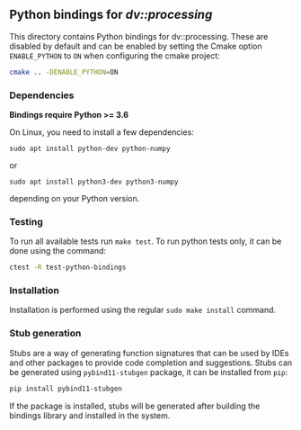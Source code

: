 ## Python bindings for _dv::processing_

This directory contains Python bindings for dv::processing. These are disabled by default and can be enabled by setting
the Cmake option `ENABLE_PYTHON` to `ON` when configuring the cmake project:

```bash
cmake .. -DENABLE_PYTHON=ON
```

### Dependencies

**Bindings require Python >= 3.6**

On Linux, you need to install a few dependencies:

```shell
sudo apt install python-dev python-numpy
```

or

```shell
sudo apt install python3-dev python3-numpy
```

depending on your Python version.

### Testing

To run all available tests run `make test`. To run python tests only, it can be done using the command:

```bash
ctest -R test-python-bindings
```

### Installation

Installation is performed using the regular `sudo make install` command.

### Stub generation

Stubs are a way of generating function signatures that can be used by IDEs and other packages to provide code completion
and suggestions. Stubs can be generated using `pybind11-stubgen` package, it can be installed from `pip`:

```bash
pip install pybind11-stubgen
```

If the package is installed, stubs will be generated after building the bindings library and installed in the system.
